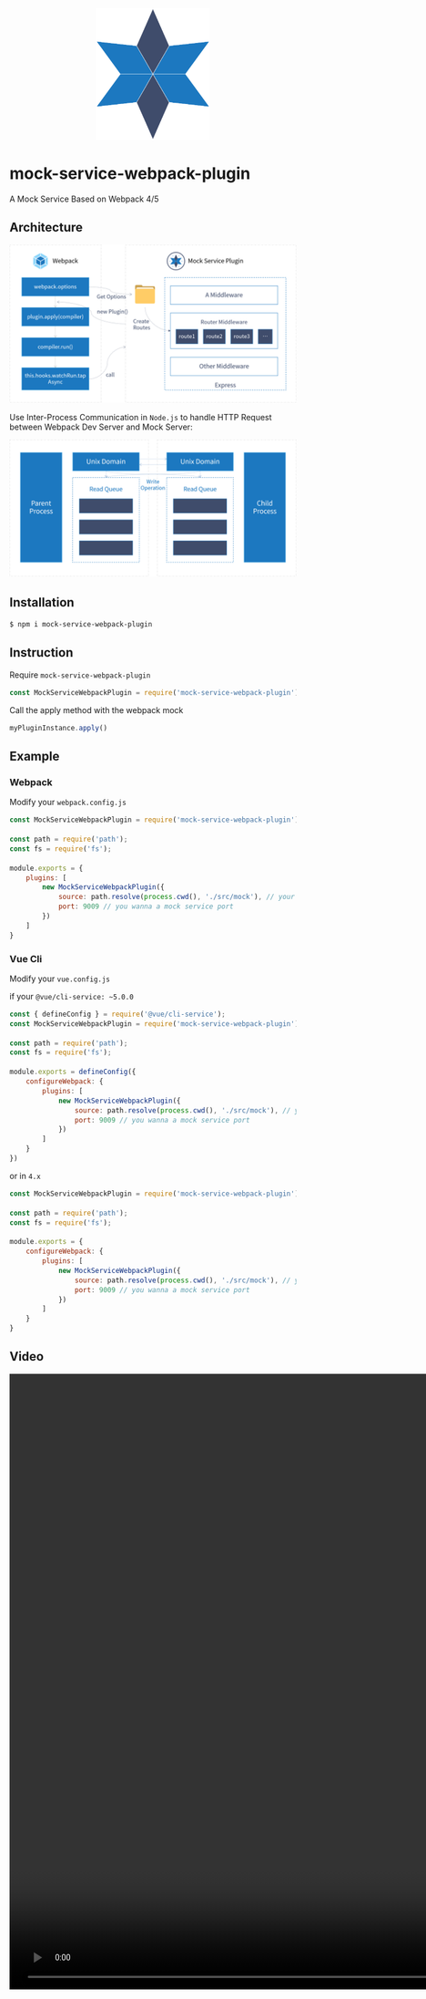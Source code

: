 <p align="center"><a href="https://github.com/vleedesigntheory/mock-service-webpack-plugin" target="_blank" rel="noopener noreferrer"><img width="200" src="/assets/logo.png" alt="logo"></a></p>

# mock-service-webpack-plugin

A Mock Service Based on Webpack 4/5

## Architecture

![mechanism](/assets/mechanism.png)

Use Inter-Process Communication in `Node.js` to handle HTTP Request between Webpack Dev Server and Mock Server:

![ipc](/assets/ipc.png)

## Installation

```sh
$ npm i mock-service-webpack-plugin
```
## Instruction

Require `mock-service-webpack-plugin`

```js
const MockServiceWebpackPlugin = require('mock-service-webpack-plugin')
```

Call the apply method with the webpack mock

```js
myPluginInstance.apply()
```

## Example

### Webpack

Modify your `webpack.config.js`

```js
const MockServiceWebpackPlugin = require('mock-service-webpack-plugin');

const path = require('path');
const fs = require('fs');

module.exports = {
    plugins: [
        new MockServiceWebpackPlugin({
            source: path.resolve(process.cwd(), './src/mock'), // your mock file directory path
            port: 9009 // you wanna a mock service port
        })
    ]
}
```

### Vue Cli

Modify your `vue.config.js`

if your `@vue/cli-service: ~5.0.0`

```js
const { defineConfig } = require('@vue/cli-service');
const MockServiceWebpackPlugin = require('mock-service-webpack-plugin');

const path = require('path');
const fs = require('fs');

module.exports = defineConfig({
    configureWebpack: {
        plugins: [
            new MockServiceWebpackPlugin({
                source: path.resolve(process.cwd(), './src/mock'), // your mock file directory path
                port: 9009 // you wanna a mock service port
            })
        ]
    }
})
```

or in `4.x`

```js
const MockServiceWebpackPlugin = require('mock-service-webpack-plugin');

const path = require('path');
const fs = require('fs');

module.exports = {
    configureWebpack: {
        plugins: [
            new MockServiceWebpackPlugin({
                source: path.resolve(process.cwd(), './src/mock'), // your mock file directory path
                port: 9009 // you wanna a mock service port
            })
        ]
    }
}
```

## Video

<video src="/assets/configuration.mp4" width="1920" height="1080">

<video src="/assets/service.mp4" width="1920" height="1080">

## License

[MIT](http://opensource.org/licenses/MIT)

Copyright (c) 2023-present Victor Lee
